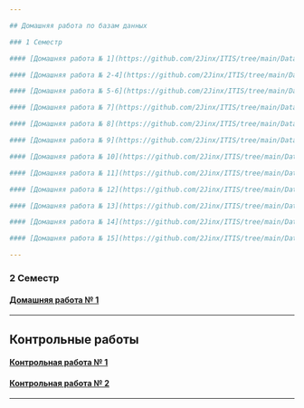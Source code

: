 ```yaml
---

## Домашняя работа по базам данных

### 1 Семестр

#### [Домашняя работа № 1](https://github.com/2Jinx/ITIS/tree/main/Database/homework_1 "Домашняя работа № 1")

#### [Домашняя работа № 2-4](https://github.com/2Jinx/ITIS/tree/main/Database/homework_2 "Домашняя работа № 2-4")

#### [Домашняя работа № 5-6](https://github.com/2Jinx/ITIS/tree/main/Database/homework_5 "Домашняя работа № 5-6")

#### [Домашняя работа № 7](https://github.com/2Jinx/ITIS/tree/main/Database/homework_6 "Домашняя работа № 7")

#### [Домашняя работа № 8](https://github.com/2Jinx/ITIS/tree/main/Database/homework_8 "Домашняя работа № 8")

#### [Домашняя работа № 9](https://github.com/2Jinx/ITIS/tree/main/Database/homework_9 "Домашняя работа № 9")

#### [Домашняя работа № 10](https://github.com/2Jinx/ITIS/tree/main/Database/homework_10 "Домашняя работа № 10")

#### [Домашняя работа № 11](https://github.com/2Jinx/ITIS/tree/main/Database/homework_11 "Домашняя работа № 11")

#### [Домашняя работа № 12](https://github.com/2Jinx/ITIS/tree/main/Database/homework_12 "Домашняя работа № 12")

#### [Домашняя работа № 13](https://github.com/2Jinx/ITIS/tree/main/Database/homework_13 "Домашняя работа № 13")

#### [Домашняя работа № 14](https://github.com/2Jinx/ITIS/tree/main/Database/homework_14 "Домашняя работа № 14")

#### [Домашняя работа № 15](https://github.com/2Jinx/ITIS/tree/main/Database/homework_15 "Домашняя работа № 15")

---
```


### 2 Семестр

#### [Домашняя работа № 1](https://github.com/2Jinx/ITIS/tree/main/Database/homework_2.1 "Домашняя работа № 1")
---

## Контрольные работы

#### [Контрольная работа № 1](https://github.com/2Jinx/ITIS/tree/main/Database/test_1 "Контрольная работа работа № 1")

#### [Контрольная работа № 2](https://github.com/2Jinx/ITIS/tree/main/Database/test_2 "Контрольная работа работа № 2")

---
